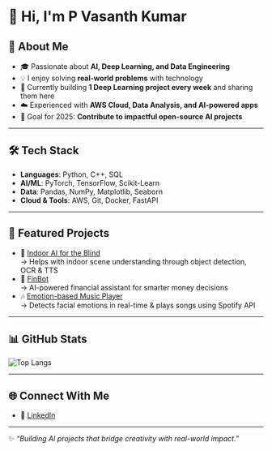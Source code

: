 # 👋 Hi, I'm P Vasanth Kumar

## 🚀 About Me
- 🎓 Passionate about **AI, Deep Learning, and Data Engineering**
- 💡 I enjoy solving **real-world problems** with technology  
- 🌱 Currently building **1 Deep Learning project every week** and sharing them here  
- ☁️ Experienced with **AWS Cloud, Data Analysis, and AI-powered apps**  
- 🎯 Goal for 2025: **Contribute to impactful open-source AI projects**  

---

## 🛠️ Tech Stack
- **Languages**: Python, C++, SQL  
- **AI/ML**: PyTorch, TensorFlow, Scikit-Learn  
- **Data**: Pandas, NumPy, Matplotlib, Seaborn  
- **Cloud & Tools**: AWS, Git, Docker, FastAPI  

---

## 🌟 Featured Projects
- 🦾 [Indoor AI for the Blind](https://github.com/yourusername/indoor-ai)  
   → Helps with indoor scene understanding through object detection, OCR & TTS  
- 🤖 [FinBot](https://github.com/v12k5/FinBot1)  
   → AI-powered financial assistant for smarter money decisions
- 🎶 [Emotion-based Music Player](https://github.com/v12k5/Emotion-based-music-recommendation)  
   → Detects facial emotions in real-time & plays songs using Spotify API

---

## 📊 GitHub Stats
![Top Langs](https://github-readme-stats.vercel.app/api/top-langs/?username=v12k5&layout=compact&theme=tokyonight)  

---

## 🌐 Connect With Me
- 💼 [LinkedIn](https://www.linkedin.com/in/pvkvarma5/)

---
✨ _“Building AI projects that bridge creativity with real-world impact.”_
